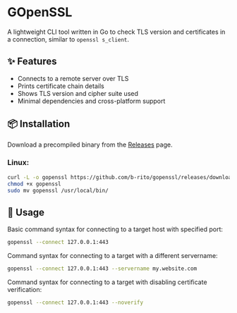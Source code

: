 # GOpenSSL

A lightweight CLI tool written in Go to check TLS version and certificates in a connection, similar to `openssl s_client`.

## ✨ Features

- Connects to a remote server over TLS
- Prints certificate chain details
- Shows TLS version and cipher suite used
- Minimal dependencies and cross-platform support

## 📦 Installation

Download a precompiled binary from the [Releases](https://github.com/b-rito/gopenssl/releases) page.

### Linux:

```sh
curl -L -o gopenssl https://github.com/b-rito/gopenssl/releases/download/v0.0.1/gopenssl-linux-amd64
chmod +x gopenssl
sudo mv gopenssl /usr/local/bin/
```

## 🧪 Usage

Basic command syntax for connecting to a target host with specified port:

```sh
gopenssl --connect 127.0.0.1:443
```

Command syntax for connecting to a target with a different servername:

```sh
gopenssl --connect 127.0.0.1:443 --servername my.website.com
```

Command syntax for connecting to a target with disabling certificate verification:

```sh
gopenssl --connect 127.0.0.1:443 --noverify
```
